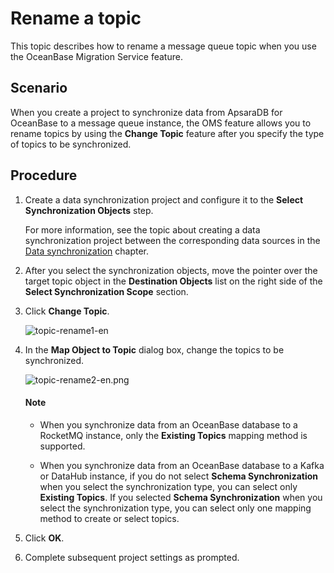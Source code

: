 # Rename a topic

This topic describes how to rename a message queue topic when you use the OceanBase Migration Service feature.

## Scenario

When you create a project to synchronize data from ApsaraDB for OceanBase to a message queue instance, the OMS feature allows you to rename topics by using the **Change Topic** feature after you specify the type of topics to be synchronized.

## Procedure

1. Create a data synchronization project and configure it to the **Select Synchronization Objects** step.

    For more information, see the topic about creating a data synchronization project between the corresponding data sources in the [Data synchronization](../100.data-synchronization-overview.md) chapter.

2. After you select the synchronization objects, move the pointer over the target topic object in the **Destination Objects** list on the right side of the **Select Synchronization Scope** section.

3. Click **Change Topic**.

   ![topic-rename1-en](https://obbusiness-private.oss-cn-shanghai.aliyuncs.com/doc/img/oms/oms-enterprise/topic-rename1-en.png)

4. In the **Map Object to Topic** dialog box, change the topics to be synchronized.

   ![topic-rename2-en.png](https://obbusiness-private.oss-cn-shanghai.aliyuncs.com/doc/img/oms/oms-enterprise/topic-rename2-en.png)

   <main id="notice" type='explain'>
   <h4>Note</h4>
   <ul>
   <li>
   <p>When you synchronize data from an OceanBase database to a RocketMQ instance, only the <b>Existing Topics</b> mapping method is supported. </p>
   </li>
   <li>
   <p>When you synchronize data from an OceanBase database to a Kafka or DataHub instance, if you do not select <b>Schema Synchronization</b> when you select the synchronization type, you can select only <b>Existing Topics</b>. If you selected <b>Schema Synchronization</b> when you select the synchronization type, you can select only one mapping method to create or select topics.</p>
   </li>
   </ul>
   </main>

5. Click **OK**.

6. Complete subsequent project settings as prompted.
